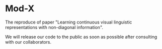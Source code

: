 # Mod-X
The reproduce of paper "Learning continuous visual linguistic representations with non-diagonal information".

We will release our code to the public as soon as possible after consulting with our collaborators.

